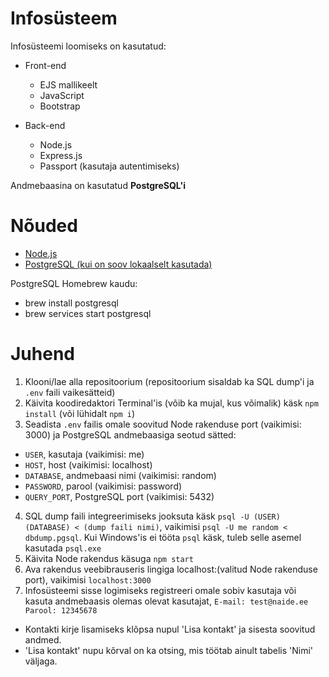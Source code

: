 # Infosüsteem

Infosüsteemi loomiseks on kasutatud:
 - Front-end
   - EJS mallikeelt
   - JavaScript
   - Bootstrap
 
 - Back-end
   - Node.js
   - Express.js
   - Passport (kasutaja autentimiseks)
   
Andmebaasina on kasutatud **PostgreSQL'i**


# Nõuded

  - [Node.js](https://nodejs.org/en/download/)
  - [PostgreSQL (kui on soov lokaalselt kasutada)](https://www.postgresql.org/download/)

PostgreSQL Homebrew kaudu:
  - brew install postgresql
  - brew services start postgresql
  
# Juhend
1. Klooni/lae alla repositoorium (repositoorium sisaldab ka SQL dump'i ja `.env` faili vaikesätteid)
2. Käivita koodiredaktori Terminal'is (võib ka mujal, kus võimalik) käsk `npm install` (või lühidalt `npm i`)
3. Seadista `.env` failis omale soovitud Node rakenduse port (vaikimisi: 3000) ja PostgreSQL andmebaasiga seotud sätted:
  - `USER`, kasutaja (vaikimisi: me)
  - `HOST`, host (vaikimisi: localhost)
  - `DATABASE`, andmebaasi nimi (vaikimisi: random)
  - `PASSWORD`, parool (vaikimisi: password)
  - `QUERY_PORT`, PostgreSQL port (vaikimisi: 5432)
4. SQL dump faili integreerimiseks jooksuta käsk `psql -U (USER) (DATABASE) < (dump faili nimi)`, vaikimisi `psql -U me random < dbdump.pgsql`. Kui Windows'is ei tööta `psql` käsk, tuleb selle asemel kasutada `psql.exe`
5. Käivita Node rakendus käsuga `npm start`
6. Ava rakendus veebibrauseris lingiga localhost:(valitud Node rakenduse port), vaikimisi `localhost:3000`
7. Infosüsteemi sisse logimiseks registreeri omale sobiv kasutaja või kasuta andmebaasis olemas olevat kasutajat, `E-mail: test@naide.ee Parool: 12345678`

  - Kontakti kirje lisamiseks klõpsa nupul 'Lisa kontakt' ja sisesta soovitud andmed.
  - 'Lisa kontakt' nupu kõrval on ka otsing, mis töötab ainult tabelis 'Nimi' väljaga.
